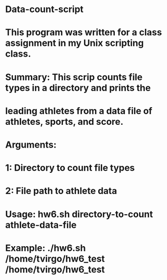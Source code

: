 # Data-count-script

# This program was written for a class assignment in my Unix scripting class.

# Summary: This scrip counts file types in a directory and prints the
# leading athletes from a data file of athletes, sports, and score. 

# Arguments:
#	1: Directory to count file types
#	2: File path to athlete data

# Usage: hw6.sh directory-to-count athlete-data-file
# Example: ./hw6.sh /home/tvirgo/hw6_test /home/tvirgo/hw6_test
